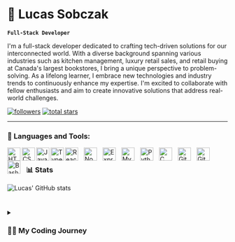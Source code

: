 # 🔭 Lucas Sobczak

**`Full-Stack Developer`**

I'm a full-stack developer dedicated to crafting tech-driven solutions for our interconnected world. With a diverse background spanning various industries such as kitchen management, luxury retail sales, and retail buying at Canada's largest bookstores, I bring a unique perspective to problem-solving. As a lifelong learner, I embrace new technologies and industry trends to continuously enhance my expertise. I'm excited to collaborate with fellow enthusiasts and aim to create innovative solutions that address real-world challenges.

 <p align="left">
      <a href="https://github.com/SobczakL?tab=followers">
         <img alt="followers" title="Follow me on Github" src="https://custom-icon-badges.demolab.com/github/followers/SobczakL?color=236ad3&labelColor=1155ba&style=for-the-badge&logo=person-add&label=Follow&logoColor=white"/></a>
      <a href="https://github.com/SobczakL?tab=repositories&sort=stargazers">
         <img alt="total stars" title="Total stars on GitHub" src="https://custom-icon-badges.demolab.com/github/stars/SobczakL?color=55960c&style=for-the-badge&labelColor=488207&logo=star"/></a>
   </p>

---

### 🧰 Languages and Tools:

<img align="left" alt="HTML" width="30px" style="padding:auto;" src="https://cdn.jsdelivr.net/gh/devicons/devicon/icons/html5/html5-plain.svg" />
<img align="left" alt="CSS" width="30px" style="padding:auto;" src="https://cdn.jsdelivr.net/gh/devicons/devicon/icons/css3/css3-plain.svg" />
<img align="left" alt="JavaScript" width="30px" style="padding:auto;" src="https://cdn.jsdelivr.net/gh/devicons/devicon/icons/javascript/javascript-plain.svg" />
<img align="left" alt="Typescript" width="30px" style="padding:auto;" src="https://cdn.jsdelivr.net/gh/devicons/devicon/icons/typescript/typescript-plain.svg" />
<img align="left" alt="React" width="30px" style="padding-right:10px;" src="https://cdn.jsdelivr.net/gh/devicons/devicon/icons/react/react-original.svg" />
<img align="left" alt="NodeJS" width="30px" style="padding-right:10px;" src="https://cdn.jsdelivr.net/gh/devicons/devicon/icons/nodejs/nodejs-original.svg" /> 
<img align="left" alt="Express" width="30px" style="padding-right:10px;" src="https://cdn.jsdelivr.net/gh/devicons/devicon/icons/express/express-original.svg" />  
<img align="left" alt="MySQL" width="30px" style="padding-right:10px;" src="https://cdn.jsdelivr.net/gh/devicons/devicon/icons/mysql/mysql-original.svg" />  
<img align="left" alt="Python" width="30px" style="padding-right:10px;" src="https://cdn.jsdelivr.net/gh/devicons/devicon/icons/python/python-plain.svg" />
<img align="left" alt="C" width="30px" style="padding-right:10px;" src="https://cdn.jsdelivr.net/gh/devicons/devicon/icons/c/c-original.svg" /> 
<img align="left" alt="Git" width="30px" style="padding-right:10px;" src="https://cdn.jsdelivr.net/gh/devicons/devicon/icons/git/git-original.svg" />
<img align="left" alt="GitHub" width="30px" style="padding-right:10px;" src="https://cdn.jsdelivr.net/gh/devicons/devicon/icons/github/github-original.svg" />
<img align="left" alt="Bash" width="30px" style="padding-right:10px;" src="https://cdn.jsdelivr.net/gh/devicons/devicon/icons/bash/bash-original.svg" />
<br />

### 📊 Stats

![Lucas' GitHub stats](https://github-readme-stats.vercel.app/api?username=SobczakL&show_icons=true&theme=monokai&hide=issues,contribs)

# 

<details>
 <summary><h3>👨‍💻 My Coding Journey</h3></summary>
 <p>In 2020, during the pandemic, I began to learn Python as a way to pass the time. To my surprise, I quickly fell in love with programming and decided to explore its possibilities further. Starting with games and websites, I enjoyed the hands-on experience of interacting with what I created. This ignited my self-study journey, where I delved into using Python to interact with my operating system and begun Harvard's open-source CS101 course.</p>
 <br/>
 <p>
 Initially, I never considered programming as a potential career due to my misconceptions about the need for extensive mathematical skills. However, after dedicating about a year to small projects, I decided to change gears and take my learning more seriously. Leaving my self-doubts behind, I committed to a daily routine of coding, reading, utilizing online resources, and following tutorials to expand my knowledge. 
 </p>
 <br/>
 <p>
 Balancing my career and routine proved challenging, but I sought additional support by enrolling in a boot camp. This experience provided the boost I needed to overcome the plateau I was facing and boosted my confidence in adopting new technologies. I am proud of the decision I made to embark on this new career journey. It has not only allowed me to grow my technical skills but also introduced me to a welcoming community where I feel a strong sense of belonging and pride.
 </p>
 <br/>
 <p>
 Every day, I strive to push myself further on this lifelong journey of skill improvement. Coding has become an integral part of my life, and I am excited to see where it leads me next.
 </p>
